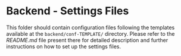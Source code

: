 # Backend - Settings Files

This folder should contain configuration files following the templates available at the ```backend/conf-TEMPLATE/``` directory. Please refer to the *README.md* file present there for detailed description and further instructions on how to set up the settings files.